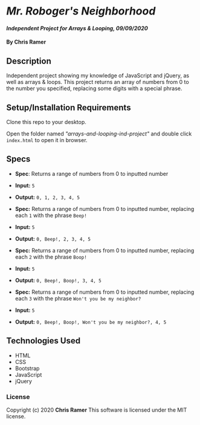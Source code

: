 # *Mr. Roboger's Neighborhood*

#### *Independent Project for Arrays & Looping, 09/09/2020*

#### By **Chris Ramer**

## Description

Independent project showing my knowledge of JavaScript and jQuery, as well as arrays & loops. This project returns an array of numbers from 0 to the number you specified, replacing some digits with a special phrase.

## Setup/Installation Requirements

Clone this repo to your desktop.

Open the folder named *"arrays-and-looping-ind-project"* and double click `index.html` to open it in browser.

## Specs

* **Spec**: Returns a range of numbers from 0 to inputted number
* **Input:** `5`
* **Output:** `0, 1, 2, 3, 4, 5`

* **Spec:** Returns a range of numbers from 0 to inputted number, replacing each `1` with the phrase `Beep!`
* **Input:** `5`
* **Output:** `0, Beep!, 2, 3, 4, 5`

* **Spec:** Returns a range of numbers from 0 to inputted number, replacing each `2` with the phrase `Boop!`
* **Input:** `5`
* **Output:** `0, Beep!, Boop!, 3, 4, 5`

* **Spec:** Returns a range of numbers from 0 to inputted number, replacing each `3` with the phrase `Won't you be my neighbor?`
* **Input:** `5`
* **Output:** `0, Beep!, Boop!, Won't you be my neighbor?, 4, 5`

## Technologies Used

* HTML
* CSS
* Bootstrap
* JavaScript
* jQuery

### License

Copyright (c) 2020 **Chris Ramer**
This software is licensed under the MIT license.